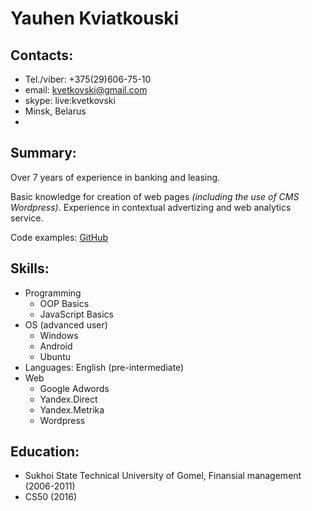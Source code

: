 # Yauhen Kviatkouski

## Contacts:
* Tel./viber: +375(29)606-75-10
* email: kvetkovski@gmail.com
* skype: live:kvetkovski
* Minsk, Belarus
* 
## Summary:
Over 7 years of experience in banking and leasing.

Basic knowledge for creation of web pages *(including the use of CMS Wordpress)*. Experience in contextual advertizing and web analytics service.

Code examples: [GitHub ](https://github.com/yauhenkviatkouski) 

## Skills:
* Programming
  * OOP Basics
  * JavaScript Basics
* OS (advanced user)
  * Windows
  * Android
  * Ubuntu
* Languages: English (pre-intermediate)
* Web
  * Google Adwords
  * Yandex.Direct
  * Yandex.Metrika
  * Wordpress
  
## Education:
* Sukhoi State Technical University of Gomel, Finansial management (2006-2011)
* CS50 (2016)